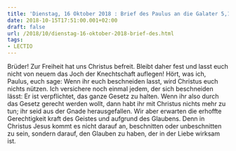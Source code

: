 ```yaml
---
title: 'Dienstag, 16 Oktober 2018 : Brief des Paulus an die Galater 5,1-6.'
date: 2018-10-15T17:51:00.001+02:00
draft: false
url: /2018/10/dienstag-16-oktober-2018-brief-des.html
tags: 
- LECTIO
---
```


Brüder! Zur Freiheit hat uns Christus befreit. Bleibt daher fest und lasst euch nicht von neuem das Joch der Knechtschaft auflegen! Hört, was ich, Paulus, euch sage: Wenn ihr euch beschneiden lasst, wird Christus euch nichts nützen. Ich versichere noch einmal jedem, der sich beschneiden lässt: Er ist verpflichtet, das ganze Gesetz zu halten. Wenn ihr also durch das Gesetz gerecht werden wollt, dann habt ihr mit Christus nichts mehr zu tun; ihr seid aus der Gnade herausgefallen. Wir aber erwarten die erhoffte Gerechtigkeit kraft des Geistes und aufgrund des Glaubens. Denn in Christus Jesus kommt es nicht darauf an, beschnitten oder unbeschnitten zu sein, sondern darauf, den Glauben zu haben, der in der Liebe wirksam ist.